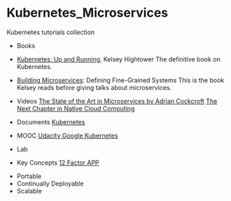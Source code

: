 # Kubernetes_Microservices
Kubernetes tutorials collection

* Books

* [Kubernetes: Up and Running](http://shop.oreilly.com/product/0636920043874.do), Kelsey Hightower The definitive book on Kubernetes. 
* [Building Microservices](http://shop.oreilly.com/product/0636920033158.do): Defining Fine-Grained Systems This is the book Kelsey reads before giving talks about microservices. 

* Videos
[The State of the Art in Microservices by Adrian Cockcroft](https://www.youtube.com/watch?v=pwpxq9-uw_0)
[The Next Chapter in Native Cloud Computing](https://www.youtube.com/watch?v=mPhjFYXoAD0)

* Documents
[Kubernetes](https://kubernetes.io/)

* MOOC
[Udacity Google Kubernetes](https://classroom.udacity.com/courses/ud615/lessons)

* Lab

* Key Concepts
[12 Factor APP](https://12factor.net/)
- Portable
- Continually Deployable
- Scalable
